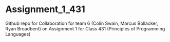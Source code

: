# Assignment_1_431
Github repo for Collaboration for team 6 (Colin Swain, Marcus Bollacker, Ryan Broadbent) on Assignment 1 for Class 431 (Principles of Programming Languages)